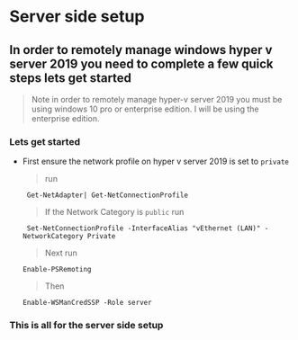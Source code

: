 # Server side setup

## In order to remotely manage windows hyper v server 2019 you need to complete a few quick steps lets get started
>
> Note in order to remotely manage hyper-v server 2019 you must be using windows 10 pro or enterprise edition. I will be using the enterprise edition.
>
### Lets get started

- First ensure the network profile on hyper v server 2019 is set to ```private```
  > run

   ```
    Get-NetAdapter| Get-NetConnectionProfile
    ```

  > If the Network Category is ```public``` run

   ```
    Set-NetConnectionProfile -InterfaceAlias "vEthernet (LAN)" -NetworkCategory Private
    ```

  > Next run

  ```
  Enable-PSRemoting
  ```

  > Then

  ```
  Enable-WSManCredSSP -Role server
  ```

### This is all for the server side setup
